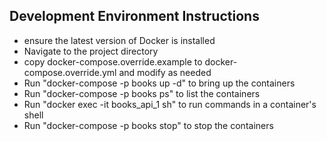 ## Development Environment Instructions

- ensure the latest version of Docker is installed
- Navigate to the project directory
- copy docker-compose.override.example to docker-compose.override.yml and modify as needed
- Run "docker-compose -p books up -d" to bring up the containers
- Run "docker-compose -p books ps" to list the containers
- Run "docker exec -it books_api_1 sh" to run commands in a container's shell
- Run "docker-compose -p books stop" to stop the containers
